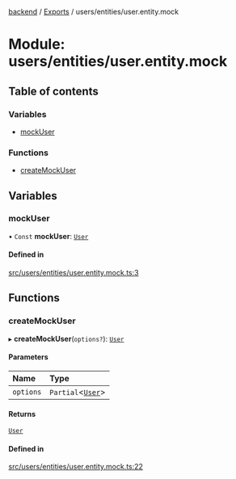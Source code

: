 [backend](../README.md) / [Exports](../modules.md) / users/entities/user.entity.mock

# Module: users/entities/user.entity.mock

## Table of contents

### Variables

- [mockUser](users_entities_user_entity_mock.md#mockuser)

### Functions

- [createMockUser](users_entities_user_entity_mock.md#createmockuser)

## Variables

### mockUser

• `Const` **mockUser**: [`User`](../classes/users_entities_user_entity.User.md)

#### Defined in

[src/users/entities/user.entity.mock.ts:3](https://github.com/GQDeltex/ft_transcendence/blob/fdce073/backend/src/users/entities/user.entity.mock.ts#L3)

## Functions

### createMockUser

▸ **createMockUser**(`options?`): [`User`](../classes/users_entities_user_entity.User.md)

#### Parameters

| Name | Type |
| :------ | :------ |
| `options` | `Partial`<[`User`](../classes/users_entities_user_entity.User.md)\> |

#### Returns

[`User`](../classes/users_entities_user_entity.User.md)

#### Defined in

[src/users/entities/user.entity.mock.ts:22](https://github.com/GQDeltex/ft_transcendence/blob/fdce073/backend/src/users/entities/user.entity.mock.ts#L22)
